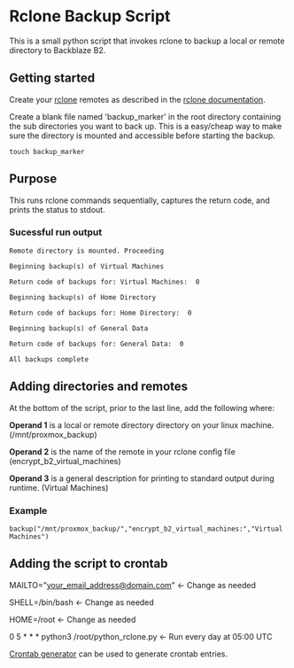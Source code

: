 # Rclone Backup Script

This is a small python script that invokes rclone to backup a local or remote directory to Backblaze B2.

## Getting started

Create your [rclone](https://rclone.org/) remotes as described in the [rclone documentation](https://rclone.org/docs/).

Create a blank file named 'backup_marker' in the root directory containing the sub directories you want to back up. This is a easy/cheap way to make sure the directory is mounted and accessible before starting the backup. 

`touch backup_marker`

## Purpose

This runs rclone commands sequentially, captures the return code, and prints the status to stdout.

### Sucessful run output

`Remote directory is mounted. Proceeding`

`Beginning backup(s) of Virtual Machines`

`Return code of backups for: Virtual Machines:  0`


`Beginning backup(s) of Home Directory`

`Return code of backups for: Home Directory:  0`


`Beginning backup(s) of General Data`

`Return code of backups for: General Data:  0`

`All backups complete`


## Adding directories and remotes 

At the bottom of the script, prior to the last line, add the following where:

**Operand 1** is a local or remote directory directory on your linux machine. (/mnt/proxmox_backup)

**Operand 2** is the name of the remote in your rclone config file (encrypt_b2_virtual_machines)

**Operand 3** is a general description for printing to standard output during runtime. (Virtual Machines)

### Example
`backup("/mnt/proxmox_backup/","encrypt_b2_virtual_machines:","Virtual Machines")`


## Adding the script to crontab


MAILTO="your_email_address@domain.com"              <- Change as needed

SHELL=/bin/bash                                     <- Change as needed

HOME=/root                                          <- Change as needed

0 5 * * * python3 /root/python_rclone.py            <- Run every day at 05:00 UTC

[Crontab generator](https://crontab-generator.org/) can be used to generate crontab entries.

